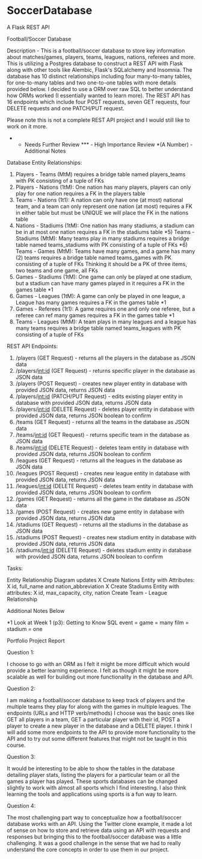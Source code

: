 # SoccerDatabase
A Flask REST API

Football/Soccer Database 

Description - This is a football/soccer database to store key information about matches/games, players, teams, leagues, nations, referees and more. This is utilizing a Postgres database to construct a REST API with Flask along with other tools like Alembic, Flask's SQLalchemy and Insomnia. The database has 10 distinct relationships including four many-to-many tables, for one-to-many tables and two one-to-one tables with more details provided below. I decided to use a ORM over raw SQL to better understand how ORMs worked (I essentially wanted to learn more). The REST API has 16 endpoints which include four POST requests, seven GET requests, four DELETE requests and one PATCH/PUT request. 

Please note this is not a complete REST API project and I would still like to work on it more.  

* - Needs Further Review 
*** - High Importance Review 
*(A Number) - Additional Notes 


Database Entity Relationships:
1) Players - Teams (MtM) 
    requires a bridge table named players_teams with PK consisting of a tuple of FKs
2) Players - Nations (1tM): One nation has many players, players can only play for one nation 
    requires a FK in the players table 
3) Teams - Nations (1t1): A nation can only have one (at most) national team, and a team can only represent one nation (at most)
    requires a FK in either table but must be UNIQUE 
    we will place the FK in the nations table 
4) Nations - Stadiums (1tM): One nation has many stadiums, a stadium can be in at most one nation
    requires a FK in the stadiums table 
*5) Teams - Stadiums (MtM): Many teams play in many stadiums
    requires a bridge table named teams_stadiums with PK consisting of a tuple of FKs
*6) Teams - Games (MtM): Teams have many games, and a game has many (2) teams 
    requires a bridge table named teams_games with PK consisting of a tuple of FKs
    Thinking it should be a PK of three items, two teams and one game, all FKs
7) Games - Stadiums (1tM): One game can only be played at one stadium, but a stadium can have many games played in it 
    requires a FK in the games table *1
8) Games - Leagues (1tM): A game can only be played in one league, a League has many games 
    requires a FK in the games table *1
9) Games - Referees (1t1): A game requires one and only one referee, but a referee can ref many games 
    requires a FK in the games table *1
10) Teams - Leagues (MtM): A team plays in many leagues and a league has many teams 
    requires a bridge table named teams_leagues with PK consisting of a tuple of FKs


REST API Endpoints:
1) /players (GET Request) - returns all the players in the database as JSON data
2) /players/<int:id> (GET Request) - returns specific player in the database as JSON data 
3) /players (POST Request) - creates new player entity in database with provided JSON data, returns JSON data
4) /players/<int:id> (PATCH/PUT Request) - edits existing player entity in database with provided JSON data, returns JSON data
5) /players/<int:id> (DELETE Request) - deletes player entity in database with provided JSON data, returns JSON boolean to confirm
6) /teams (GET Request) - returns all the teams in the database as JSON data
7) /teams/<int:id> (GET Request) - returns specific team in the database as JSON data
8) /teams/<int:id> (DELETE Request) - deletes team entity in database with provided JSON data, returns JSON boolean to confirm
9) /leagues (GET Request) - returns all the leagues in the database as JSON data
10) /leagues (POST Request) - creates new league entity in database with provided JSON data, returns JSON data
11) /leagues/<int:id> (DELETE Request) - deletes team entity in database with provided JSON data, returns JSON boolean to confirm
12) /games (GET Request) - returns all the game in the database as JSON data
13) /games (POST Request) - creates new game entity in database with provided JSON data, returns JSON data
14) /stadiums (GET Request) - returns all the stadiums in the database as JSON data
15) /stadiums (POST Request) - creates new stadium entity in database with provided JSON data, returns JSON data
16) /stadiums/<int:id> (DELETE Request) - deletes stadium entity in database with provided JSON data, returns JSON boolean to confirm


Tasks:

Entity Relationship Diagram updates 
X    Create Nations Entity with Attributes: 
X        id, full_name and nation_abbreviation 
X    Create Stadiums Entity with attributes:
X        id, max_capacity, city, nation
Create Team - League Relationship


Additional Notes Below 

*1 Look at Week 1 (p3): Getting to Know SQL
    event = game = many
    film = stadium = one 



Portfolio Project Report

Question 1:

I choose to go with an ORM as I felt it might be more difficult which would provide a better learning experience. I felt as though it might be more scalable as well for building out more functionality in the database and API.

Question 2: 

I am making a football/soccer database to keep track of players and the multiple teams they play for along with the games in multiple leagues. The endpoints (URLs and HTTP verb/methods) I choose was the basic ones like GET all players in a team, GET a particular player with their id, POST a player to create a new player in the database and a DELETE player. 
I think I will add some more endpoints to the API to provide more functionality to the API and to try out some different features that might not be taught in this course. 


Question 3:

It would be interesting to be able to show the tables in the database detailing player stats, listing the players for a particular team or all the games a player has played. These sports databases can be changed slightly to work with almost all sports which I find interesting. I also think learning the tools and applications using sports is a fun way to learn. 

Question 4:

The most challenging part way to conceptualize how a football/soccer database works with an API. Using the Twitter clone example, it made a lot of sense on how to store and retrieve data using an API with requests and responses but bringing this to the football/soccer database was a little challenging. It was a good challenge in the sense that we had to really understand the core concepts in order to use them in our project.
